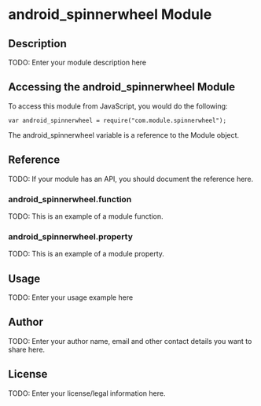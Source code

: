 # android_spinnerwheel Module

## Description

TODO: Enter your module description here

## Accessing the android_spinnerwheel Module

To access this module from JavaScript, you would do the following:

    var android_spinnerwheel = require("com.module.spinnerwheel");

The android_spinnerwheel variable is a reference to the Module object.

## Reference

TODO: If your module has an API, you should document
the reference here.

### android_spinnerwheel.function

TODO: This is an example of a module function.

### android_spinnerwheel.property

TODO: This is an example of a module property.

## Usage

TODO: Enter your usage example here

## Author

TODO: Enter your author name, email and other contact
details you want to share here.

## License

TODO: Enter your license/legal information here.

